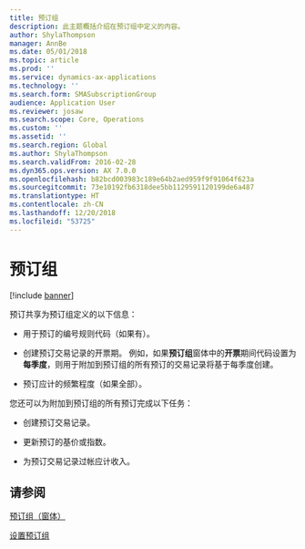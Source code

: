 ```yaml
---
title: 预订组
description: 此主题概括介绍在预订组中定义的内容。
author: ShylaThompson
manager: AnnBe
ms.date: 05/01/2018
ms.topic: article
ms.prod: ''
ms.service: dynamics-ax-applications
ms.technology: ''
ms.search.form: SMASubscriptionGroup
audience: Application User
ms.reviewer: josaw
ms.search.scope: Core, Operations
ms.custom: ''
ms.assetid: ''
ms.search.region: Global
ms.author: ShylaThompson
ms.search.validFrom: 2016-02-28
ms.dyn365.ops.version: AX 7.0.0
ms.openlocfilehash: b82bcd003983c189e64b2aed959f9f91064f623a
ms.sourcegitcommit: 73e10192fb6318dee5bb1129591120199de6a487
ms.translationtype: HT
ms.contentlocale: zh-CN
ms.lasthandoff: 12/20/2018
ms.locfileid: "53725"
---
```

# <a name="subscription-groups"></a>预订组    

[!include [banner](../includes/banner.md)]


预订共享为预订组定义的以下信息：

  - 用于预订的编号规则代码（如果有）。

  - 创建预订交易记录的开票期。 例如，如果**预订组**窗体中的**开票**期间代码设置为**每季度**，则用于附加到预订组的所有预订的交易记录将基于每季度创建。

  - 预订应计的频繁程度（如果全部）。

您还可以为附加到预订组的所有预订完成以下任务：

  - 创建预订交易记录。

  - 更新预订的基价或指数。

  - 为预订交易记录过帐应计收入。

## <a name="see-also"></a>请参阅

[预订组（窗体）](https://technet.microsoft.com/en-us/library/aa553150\(v=ax.60\))

[设置预订组](set-up-subscription-groups.md)

  


